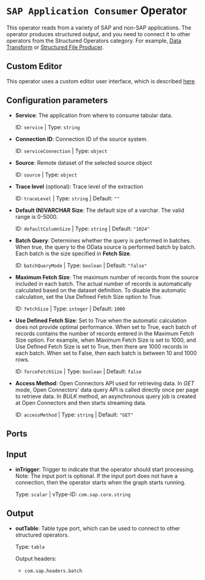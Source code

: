`SAP Application Consumer` Operator
===========

This operator reads from a variety of SAP and non-SAP applications. The operator produces structured output, and you need to connect it to other operators from the Structured Operators category. For example, [Data Transform](./service/v1/documentation/com.sap.datatransform.v2) or [Structured File Producer](./service/v1/documentation/com.sap.storage.producer.v3).

Custom Editor
-----------

This operator uses a custom editor user interface, which is described [here](./service/v1/parse/readme/general/docu/flowagent/custom_editor/README.md).

Configuration parameters
------------

* **Service**: The application from where to consume tabular data.

    ID: `service` | Type: `string` 

* **Connection ID**: Connection ID of the source system.

    ID: `serviceConnection` | Type: `object`

* **Source**: Remote dataset of the selected source object

    ID: `source` | Type: `object`

* **Trace level** (optional): Trace level of the extraction

    ID: `traceLevel` | Type: `string` | Default: `""`

* **Default (N)VARCHAR Size**: The default size of a varchar. The valid range is 0-5000.

    ID: `defaultColumnSize` | Type: `string` | Default: `"1024"`

* **Batch Query**: Determines whether the query is performed in batches. When true, the query to the OData source is performed batch by batch. Each batch is the size specified in **Fetch Size**.

    ID: `batchQueryMode` | Type: `boolean` | Default: `"false"`

* **Maximum Fetch Size**: The maximum number of records from the source included in each batch. The actual number of records is automatically calculated based on the dataset definition. To disable the automatic calculation, set the Use Defined Fetch Size option to True.

    ID: `fetchSize` | Type: `integer` | Default: `1000`

* **Use Defined Fetch Size**: Set to True when the automatic calculation does not provide optimal performance. When set to True, each batch of records contains the number of records entered in the Maximum Fetch Size option. For example, when Maximum Fetch Size is set to 1000, and Use Defined Fetch Size is set to True, then there are 1000 records in each batch. When set to False, then each batch is between 10 and 1000 rows.

    ID: `forceFetchSize` | Type: `boolean` | Default: `false`

* **Access Method**: Open Connectors API used for retrieving data. In *GET* mode, Open Connectors' data query API is called directly once per page to retrieve data. In *BULK* method, an asynchronous query job is created at Open Connectors and then starts streaming data.

    ID: `accessMethod` | Type: `string` | Default: `"GET"`
    
Ports
------------
Input
------------

* **inTrigger**: Trigger to indicate that the operator should start processing. Note: The input port is optional. If the input port does not have a connection, then the operator starts when the graph starts running.

    Type: `scalar` | vType-ID: `com.sap.core.string`


Output
------------

* **outTable**: Table type port, which can be used to connect to other structured operators.

    Type: `table`

	Output headers: 
	
	- `com.sap.headers.batch`


